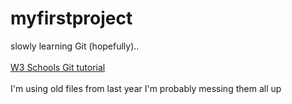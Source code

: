# myfirstproject
slowly learning Git (hopefully)..
<br><br>
[W3 Schools Git tutorial](https://www.w3schools.com/git/default.asp?remote=github)
<br><br>
I'm using old files from last year I'm probably messing them all up
